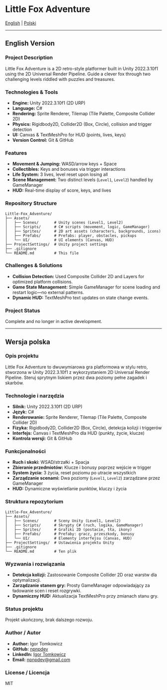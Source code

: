 # Little Fox Adventure

[English](#english-version) | [Polski](#wersja-polska)

---

## English Version

### Project Description

Little Fox Adventure is a 2D retro-style platformer built in Unity 2022.3.10f1 using the 2D Universal Render Pipeline. Guide a clever fox through two challenging levels riddled with puzzles and treasures.

### Technologies & Tools

* **Engine:** Unity 2022.3.10f1 (2D URP)
* **Language:** C#
* **Rendering:** Sprite Renderer, Tilemap (Tile Palette, Composite Collider 2D)
* **Physics:** Rigidbody2D, Collider2D (Box, Circle), collision and trigger detection
* **UI:** Canvas & TextMeshPro for HUD (points, lives, keys)
* **Version Control:** Git & GitHub

### Features

* **Movement & Jumping:** WASD/arrow keys + Space
* **Collectibles:** Keys and bonuses via trigger interactions
* **Life System:** 3 lives, level reset upon losing all
* **Scene Management:** Two distinct levels (`Level1`, `Level2`) handled by GameManager
* **HUD:** Real-time display of score, keys, and lives

### Repository Structure

```
Little-Fox_Adventure/
├── Assets/
│   ├── Scenes/       # Unity scenes (Level1, Level2)
│   ├── Scripts/      # C# scripts (movement, logic, GameManager)
│   ├── Sprites/      # 2D art assets (characters, backgrounds, icons)
│   ├── Prefabs/      # Prefabs: player, obstacles, pickups
│   └── UI/           # UI elements (Canvas, HUD)
├── ProjectSettings/  # Unity project settings
├── .gitignore
└── README.md         # This file
```

### Challenges & Solutions

* **Collision Detection:** Used Composite Collider 2D and Layers for optimized platform collisions.
* **Game State Management:** Simple GameManager for scene loading and restart logic—no external patterns.
* **Dynamic HUD:** TextMeshPro text updates on state change events.

### Project Status

Complete and no longer in active development.

---

## Wersja polska

### Opis projektu

Little Fox Adventure to dwuwymiarowa gra platformowa w stylu retro, stworzona w Unity 2022.3.10f1 z wykorzystaniem 2D Universal Render Pipeline. Steruj sprytnym liskiem przez dwa poziomy pełne zagadek i skarbów.

### Technologie i narzędzia

* **Silnik:** Unity 2022.3.10f1 (2D URP)
* **Język:** C#
* **Renderowanie:** Sprite Renderer, Tilemap (Tile Palette, Composite Collider 2D)
* **Fizyka:** Rigidbody2D, Collider2D (Box, Circle), detekcja kolizji i triggerów
* **Interfejs:** Canvas i TextMeshPro dla HUD (punkty, życie, klucze)
* **Kontrola wersji:** Git & GitHub

### Funkcjonalności

* **Ruch i skoki:** WSAD/strzałki + Spacja
* **Zbieranie przedmiotów:** Klucze i bonusy poprzez wejście w trigger
* **System życia:** 3 życia, reset poziomu po utracie wszystkich
* **Zarządzanie scenami:** Dwa poziomy (`Level1`, `Level2`) zarządzane przez GameManager
* **HUD:** Dynamiczne wyświetlanie punktów, kluczy i życia

### Struktura repozytorium

```
Little-Fox_Adventure/
├── Assets/
│   ├── Scenes/       # Sceny Unity (Level1, Level2)
│   ├── Scripts/      # Skrypty C# (ruch, logika, GameManager)
│   ├── Sprites/      # Grafiki 2D (postacie, tła, ikony)
│   ├── Prefabs/      # Prefaby: gracz, przeszkody, bonusy
│   └── UI/           # Elementy interfejsu (Canvas, HUD)
├── ProjectSettings/  # Ustawienia projektu Unity
├── .gitignore
└── README.md         # Ten plik
```

### Wyzwania i rozwiązania

* **Detekcja kolizji:** Zastosowanie Composite Collider 2D oraz warstw dla optymalizacji.
* **Zarządzanie stanem gry:** Prosty GameManager odpowiadający za ładowanie scen i reset rozgrywki.
* **Dynamiczny HUD:** Aktualizacja TextMeshPro przy zmianach stanu gry.

### Status projektu

Projekt ukończony, brak dalszego rozwoju.

### Author / Autor

* **Author:** Igor Tomkowicz
* **GitHub:** [npnpdev](https://github.com/npnpdev)
* **LinkedIn:** [Igor Tomkowicz](https://www.linkedin.com/in/igor-tomkowicz-a5760b358/)
* **Email:** [npnpdev@gmail.com](mailto:npnpdev@gmail.com)

### License / Licencja

MIT
